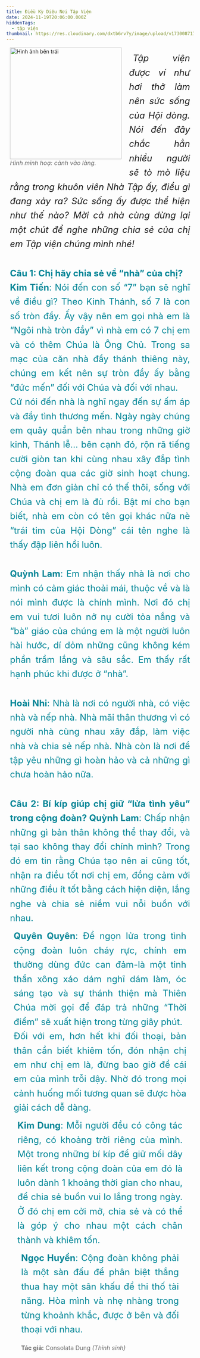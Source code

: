 ```yaml
---
title: Điều Kỳ Diệu Nơi Tập Viện
date: 2024-11-19T20:06:00.000Z
hiddenTags:
  - tập viện
thumbnail: https://res.cloudinary.com/dxtb6rv7y/image/upload/v1730087171/tap_vien_xmabrn.jpg
---
```

<figure> <img src="https://res.cloudinary.com/dxtb6rv7y/image/upload/v1731982439/8T9A9369_kgngmd.jpg" alt="Hình ảnh bên trái" class="image-left"; width="300"> <figcaption>Hình minh hoạ: cảnh vào làng.</figcaption> 
</figure> 
 <div id="firstParagraph" class="paragraph">
<p4> <I>Tập viện được ví như hơi thở làm nên sức sống của Hội dòng. Nói đến đây chắc hẳn nhiều người sẽ tò mò liệu rằng trong khuôn viên Nhà Tập ấy, điều gì đang xảy ra? Sức sống ấy được thể hiện như thế nào? Mời cả nhà cùng dừng lại một chút để nghe những chia sẻ của chị em Tập viện chúng mình nhé!</I></br></p4>
</div>
<div id="secondParagraph" class="paragraph">
<p3> <b>Câu 1: Chị hãy chia sẻ về “nhà” của chị?</b> </p3></br>
<p3> <b>Kim Tiến</b>: Nói đến con số “7” bạn sẽ nghĩ về điều gì? Theo Kinh Thánh, số 7 là con số tròn đầy. Ấy vậy nên em gọi nhà em là “Ngôi nhà tròn đầy” vì nhà em có 7 chị em và có thêm Chúa là Ông Chủ. Trong sa mạc của căn nhà đầy thánh thiêng này, chúng em kết nên sự tròn đầy ấy bằng “đức mến” đối với Chúa và đối với nhau. </p3></br>
<p3>Cứ nói đến nhà là nghĩ ngay đến sự ấm áp và đầy tình thương mến. Ngày ngày chúng em quây quần bên nhau trong những giờ kinh, Thánh lễ... bên cạnh đó, rộn rã tiếng cười giòn tan khi cùng nhau xây đắp tình cộng đoàn qua các giờ sinh hoạt chung. Nhà em đơn giản chỉ có thế thôi, sống với Chúa và chị em là đủ rồi. Bật mí cho bạn biết, nhà em còn có tên gọi khác nữa nè “trái tim của Hội Dòng” cái tên nghe là thấy đập liên hồi luôn.</p3></br>
</div>
<div id="3Paragraph" class="paragraph">
<p3><b>Quỳnh Lam</b>: Em nhận thấy nhà là nơi cho mình có cảm giác thoải mái, thuộc về và là nói mình được là chính mình. Nơi đó chị em vui tươi luôn nở nụ cười tỏa nắng và “bà” giáo của chúng em là một người luôn hài hước, dí dỏm những cũng không kém phần trầm lắng và sâu sắc. Em thấy rất hạnh phúc khi được ở “nhà”.</p3></br></div>
<div id="4Paragraph" class="paragraph">
<p3> <b>Hoài Nhi</b>: Nhà là nơi có người nhà, có việc nhà và nếp nhà. Nhà mãi thân thương vì có người nhà cùng nhau xây đắp, làm việc nhà và chia sẻ nếp nhà. Nhà còn là nơi để tập yêu những gì hoàn hảo và cả những gì chưa hoàn hảo nữa.</p3></br>
</div>
<div id="4Paragraph" class="paragraph">
<p3><b>Câu 2: Bí kíp giúp chị giữ “lửa tình yêu” trong cộng đoàn? </p3></b>
<p3><b>Quỳnh Lam</b>: Chấp nhận những gì bản thân không thể thay đổi, và tại sao không thay đổi chính mình? Trong đó em tin rằng Chúa tạo nên ai cũng tốt, nhận ra điều tốt nơi chị em, đồng cảm với những điều ít tốt bằng cách hiện diện, lắng nghe và chia sẻ niềm vui nỗi buồn với nhau.</p3></b>
<div id="4Paragraph" class="paragraph">
<p3><b>Quyên Quyên</b>: Để ngọn lửa trong tình cộng đoàn luôn cháy rực, chính em thường dùng đức can đảm-là một tinh thần xông xáo dám nghĩ dám làm, óc sáng tạo và sự thánh thiện mà Thiên Chúa mời gọi để đáp trả những “Thời điểm” sẽ xuất hiện trong từng giây phút. </b> </p3></br>
<p3>Đối với em, hơn hết khi đối thoại, bản thân cần biết khiêm tốn, đón nhận chị em như chị em là, đừng bao giờ để cái em của mình trỗi dậy. Nhờ đó trong mọi cảnh huống mối tương quan sẽ được hòa giải cách dễ dàng.</p3></br>
<div id="4Paragraph" class="paragraph">
<p3><b>Kim Dung</b>: Mỗi người đều có công tác riêng, có khoảng trời riêng của mình. Một trong những bí kíp để giữ mối dây liên kết trong cộng đoàn của em đó là luôn dành 1 khoảng thời gian cho nhau, để chia sẻ buồn vui lo lắng trong ngày. Ở đó chị em cởi mở, chia sẻ và có thể là góp ý cho nhau một cách chân thành và khiêm tốn. </p3></br>
<div id="4Paragraph" class="paragraph">
<p3><b>Ngọc Huyền</b>: Cộng đoàn không phải là một sàn đấu để phân biệt thắng thua hay một sân khấu để thi thố tài năng. Hòa mình và nhẹ nhàng trong từng khoảnh khắc, được ở bên và đối thoại với nhau. </p3></br>
<div class="distance" id="distanceDisplay">
  </div>

<p1> <strong>Tác giả:</strong> <span class="author-name">Consolata Dung <I>(Thỉnh sinh)</I> </span> </p1>
<style>
p3 {

margin-bottom: 25px;
color: #008596;
line-height: 1.6;
font-size: 1.5rem;
}
p4 {
text-align: justify;
margin-bottom: 15px;
line-height: 1.6;
font-size: 1.5rem;
padding: 10px;
}

.paragraph {
            margin-bottom: 20px;
            padding: 10px;
text-align: justify;
            
        }
        .distance {
            font-weight: bold;
            margin-top: 20px;
        }


p1 {
margin-right: 5px;
margin-top: 20px;
color: #666;
font-size: 1rem;
}
.image-left {
float: left;
margin-right: 10px;
}
figure { 
float: left; /* Hình ảnh ở bên phải */
margin: 0px 10px 10px 10px; /* Khoảng cách với văn bản xung quanh */

}
figcaption {
margin-top: 8px;
font-size: 16px;
color: #666;
font-style: italic;
}
</style>

